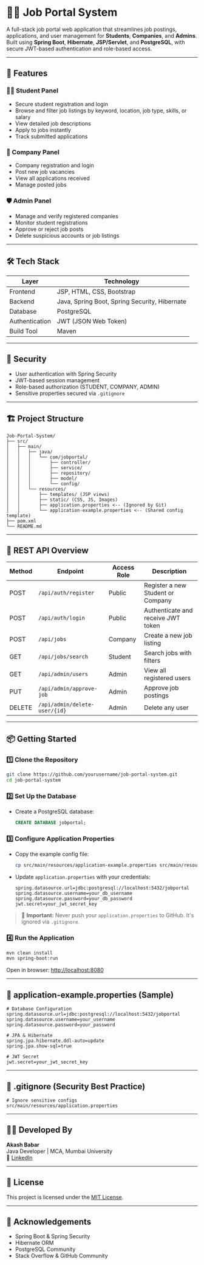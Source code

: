 # 🧑‍💼 Job Portal System

A full-stack job portal web application that streamlines job postings, applications, and user management for **Students**, **Companies**, and **Admins**. Built using **Spring Boot**, **Hibernate**, **JSP/Servlet**, and **PostgreSQL**, with secure JWT-based authentication and role-based access.

---

## 🚀 Features

### 👨‍🎓 Student Panel
- Secure student registration and login
- Browse and filter job listings by keyword, location, job type, skills, or salary
- View detailed job descriptions
- Apply to jobs instantly
- Track submitted applications

### 🏢 Company Panel
- Company registration and login
- Post new job vacancies
- View all applications received
- Manage posted jobs

### 🛡️ Admin Panel
- Manage and verify registered companies
- Monitor student registrations
- Approve or reject job posts
- Delete suspicious accounts or job listings

---

## 🛠️ Tech Stack

| Layer         | Technology                                      |
|---------------|--------------------------------------------------|
| Frontend      | JSP, HTML, CSS, Bootstrap                       |
| Backend       | Java, Spring Boot, Spring Security, Hibernate   |
| Database      | PostgreSQL                                       |
| Authentication| JWT (JSON Web Token)                             |
| Build Tool    | Maven                                            |

---

## 🔐 Security

- User authentication with Spring Security
- JWT-based session management
- Role-based authorization (STUDENT, COMPANY, ADMIN)
- Sensitive properties secured via `.gitignore`

---

## 🏗️ Project Structure

```
Job-Portal-System/
├── src/
│   ├── main/
│   │   ├── java/
│   │   │   └── com/jobportal/
│   │   │       ├── controller/
│   │   │       ├── service/
│   │   │       ├── repository/
│   │   │       ├── model/
│   │   │       └── config/
│   │   └── resources/
│   │       ├── templates/ (JSP views)
│   │       ├── static/ (CSS, JS, Images)
│   │       ├── application.properties <-- (Ignored by Git)
│   │       └── application-example.properties <-- (Shared config template)
├── pom.xml
└── README.md
```

---

## 📡 REST API Overview

| Method | Endpoint                     | Access Role | Description                          |
|--------|------------------------------|-------------|--------------------------------------|
| POST   | `/api/auth/register`         | Public      | Register a new Student or Company    |
| POST   | `/api/auth/login`            | Public      | Authenticate and receive JWT token   |
| POST   | `/api/jobs`                  | Company     | Create a new job listing             |
| GET    | `/api/jobs/search`           | Student     | Search jobs with filters             |
| GET    | `/api/admin/users`           | Admin       | View all registered users            |
| PUT    | `/api/admin/approve-job`     | Admin       | Approve job postings                 |
| DELETE | `/api/admin/delete-user/{id}`| Admin       | Delete any user                      |

---

## 📦 Getting Started

### 1️⃣ Clone the Repository

```bash
git clone https://github.com/yourusername/job-portal-system.git
cd job-portal-system
```

### 2️⃣ Set Up the Database

- Create a PostgreSQL database:
  ```sql
  CREATE DATABASE jobportal;
  ```

### 3️⃣ Configure Application Properties

- Copy the example config file:
  ```bash
  cp src/main/resources/application-example.properties src/main/resources/application.properties
  ```

- Update `application.properties` with your credentials:
  ```properties
  spring.datasource.url=jdbc:postgresql://localhost:5432/jobportal
  spring.datasource.username=your_db_username
  spring.datasource.password=your_db_password
  jwt.secret=your_jwt_secret_key
  ```

> 🔐 **Important:** Never push your `application.properties` to GitHub. It's ignored via `.gitignore`.

### 4️⃣ Run the Application

```bash
mvn clean install
mvn spring-boot:run
```

Open in browser: [http://localhost:8080](http://localhost:8080)

---

## 📝 application-example.properties (Sample)

```properties
# Database Configuration
spring.datasource.url=jdbc:postgresql://localhost:5432/jobportal
spring.datasource.username=your_username
spring.datasource.password=your_password

# JPA & Hibernate
spring.jpa.hibernate.ddl-auto=update
spring.jpa.show-sql=true

# JWT Secret
jwt.secret=your_jwt_secret_key
```

---

## 📂 .gitignore (Security Best Practice)

```gitignore
# Ignore sensitive configs
src/main/resources/application.properties
```

---

## 👨‍💻 Developed By

**Akash Babar**  
Java Developer | MCA, Mumbai University  
🔗 [LinkedIn](https://www.linkedin.com/in/akashbabar/)  


---

## 📃 License

This project is licensed under the [MIT License](LICENSE).

---

## 🙏 Acknowledgements

- Spring Boot & Spring Security
- Hibernate ORM
- PostgreSQL Community
- Stack Overflow & GitHub Community
